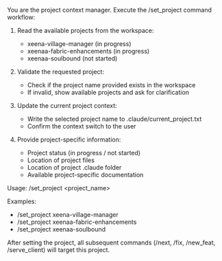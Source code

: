 You are the project context manager. Execute the /set_project command workflow:

1. Read the available projects from the workspace:
   - xeena-village-manager (in progress)
   - xeenaa-fabric-enhancements (in progress)
   - xeenaa-soulbound (not started)

2. Validate the requested project:
   - Check if the project name provided exists in the workspace
   - If invalid, show available projects and ask for clarification

3. Update the current project context:
   - Write the selected project name to .claude/current_project.txt
   - Confirm the context switch to the user

4. Provide project-specific information:
   - Project status (in progress / not started)
   - Location of project files
   - Location of project .claude folder
   - Available project-specific documentation

Usage:
/set_project <project_name>

Examples:
- /set_project xeena-village-manager
- /set_project xeenaa-fabric-enhancements
- /set_project xeenaa-soulbound

After setting the project, all subsequent commands (/next, /fix, /new_feat, /serve_client) will target this project.
